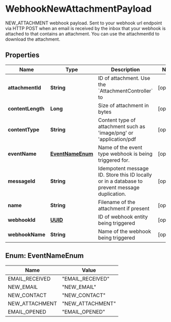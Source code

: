 

# WebhookNewAttachmentPayload

NEW_ATTACHMENT webhook payload. Sent to your webhook url endpoint via HTTP POST when an email is received by the inbox that your webhook is attached to that contains an attachment. You can use the attachmentId to download the attachment.
## Properties

Name | Type | Description | Notes
------------ | ------------- | ------------- | -------------
**attachmentId** | **String** | ID of attachment. Use the &#x60;AttachmentController&#x60; to |  [optional]
**contentLength** | **Long** | Size of attachment in bytes |  [optional]
**contentType** | **String** | Content type of attachment such as &#39;image/png&#39; or &#39;application/pdf |  [optional]
**eventName** | [**EventNameEnum**](#EventNameEnum) | Name of the event type webhook is being triggered for. |  [optional]
**messageId** | **String** | Idempotent message ID. Store this ID locally or in a database to prevent message duplication. |  [optional]
**name** | **String** | Filename of the attachment if present |  [optional]
**webhookId** | [**UUID**](UUID) | ID of webhook entity being triggered |  [optional]
**webhookName** | **String** | Name of the webhook being triggered |  [optional]



## Enum: EventNameEnum

Name | Value
---- | -----
EMAIL_RECEIVED | &quot;EMAIL_RECEIVED&quot;
NEW_EMAIL | &quot;NEW_EMAIL&quot;
NEW_CONTACT | &quot;NEW_CONTACT&quot;
NEW_ATTACHMENT | &quot;NEW_ATTACHMENT&quot;
EMAIL_OPENED | &quot;EMAIL_OPENED&quot;



